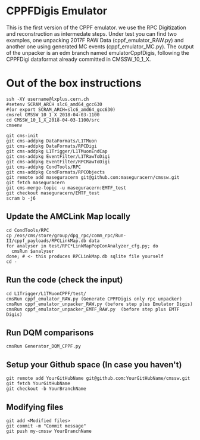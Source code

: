 # CPPFDigis Emulator

This is the first version of the CPPF emulator. we use the RPC Digitization and 
reconstruction as intermedate steps. 
Under test you can find two examples, one unpacking 2017F RAW Data (cppf_emulator_RAW.py)
and another one using generated MC events (cppf_emulator_MC.py). 
The output of the unpacker is an edm branch named emulatorCppfDigis, following
the CPPFDigi dataformat already committed in CMSSW_10_1_X.

# Out of the box instructions

```
ssh -XY username@lxplus.cern.ch
#setenv SCRAM_ARCH slc6_amd64_gcc630 
#(or export SCRAM_ARCH=slc6_amd64_gcc630)
cmsrel CMSSW_10_1_X_2018-04-03-1100
cd CMSSW_10_1_X_2018-04-03-1100/src
cmsenv
```

```
git cms-init
git cms-addpkg DataFormats/L1TMuon
git cms-addpkg DataFormats/RPCDigi
git cms-addpkg L1Trigger/L1TMuonEndCap
git cms-addpkg EventFilter/L1TRawToDigi
git cms-addpkg EventFilter/RPCRawToDigi
git cms-addpkg CondTools/RPC
git cms-addpkg CondFormats/RPCObjects
git remote add maseguracern git@github.com:maseguracern/cmssw.git
git fetch maseguracern
git cms-merge-topic -u maseguracern:EMTF_test
git checkout maseguracern/EMTF_test
scram b -j6
```

## Update the AMCLink Map locally

```
cd CondTools/RPC
cp /eos/cms/store/group/dpg_rpc/comm_rpc/Run-II/cppf_payloads/RPCLinkMap.db data
for analyser in test/RPC*LinkMapPopConAnalyzer_cfg.py; do 
  cmsRun $analyser
done; # <- this produces RPCLinkMap.db sqlite file yourself
cd -
```

## Run the code (check the input)
```
cd L1Trigger/L1TMuonCPPF/test/
cmsRun cppf_emulator_RAW.py (Generate CPPFDigis only rpc unpacker)
cmsRun cppf_emulator_unpacker_RAW.py (before step plus Emulator Digis)
cmsRun cppf_emulator_unpacker_EMTF_RAW.py  (before step plus EMTF Digis)
```

## Run DQM comparisons
```
cmsRun Generator_DQM_CPPF.py
```

## Setup your Github space (In case you haven't)
```
git remote add YourGitHubName git@github.com:YourGitHubName/cmssw.git
git fetch YourGitHubName
git checkout -b YourBranchName
```

## Modifying files
```
git add <Modified files>
git commit -m "Commit message"
git push my-cmssw YourBranchName
```

